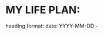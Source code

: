# MY LIFE PLAN: 
heading format: 
    date: YYYY-MM-DD
    <date > - <title> 

NOTE: 
    I have to do fresher in the summer 
        -> i have 6 months left 
    After done doing fresher: 
        i have a 7th semester to keep learning ?? 

Ideal Timeline: 
    6th Semester(very busy preparing for CV, ) -> Fresher (summer)-> 7th Semester (Preparing for leaving school)
    -> 8th Semester (already out of school)
    -> Total time left: 4 + 2 + 4  = 10 months left (to be out of school)

Backup Timeline (in case i CAN'T FIND FRESHER IN SUMMER): 
    6th Semester(very busy preparing for CV) -> Can't find Fresher (summer)-> 7th Semester (Doing fresher)
    -> 8th Semester (Preparing for leaving school)
    -> Total time left: 4 + 2 + 4  = 10 months left (to be out of school)

-> TOP PRIORITY: 
    FRESHER (spend the whole 6h Semester for preparing the interview (knowledge, projects, CV) -> only 4 months left :)) ) 
    -> I may have to REMOVE SOME OF THE SUBJECTS (at school) to make things lighter for me the to prepare the CV


## IMPORTANT TIMEPOINTS: 
        + Summer Fresher: 
            + Preparations points: <date> 
            + Endpoints: 1/4/2024 (4 months from now (31/12/2023))

        + Start of 7th Semester: 
            + Preparations points: <date> 
            + Endpoints: 1/7/2024 (2 months from summer fresher endpoint (1/4/2024))

        + Start of 8th Semester: 
            + Preparations points: <date>  
            + Endpoints: <date>

## 2023-12-21 - PLAN FOR FRESHER INTERVIEW: 
    + The time i have left: 2023-12-29 -> 2024-06-1
        6 months left :))

    + things need to be done before 2024-06-1: 
        Preparing for jobs: 
            + fresher CV with 2 projects/websites with Java: 
                + ...
                + ...
                -> time estimate: 

            + gui CV xin viec (during summer): 
                + knowledges to prepare:  
                    + OOP  
                    + DSA 
                    + Networking
                    + Operating System
                    + IQ math (toan danh gia nang luc ??)
                    ... 

                -> when to start learning these things ?? 
                    ...

        Preparing for LEAVING SCHOOL: 
            + bang lai xe (bottle neck): 
                + when to start on learning: 
                    ... 
                    -> time estimate: 1 month on both theory and practice 
                + when to attent: 
                    ... 

            + bang TOEIC:  
                + when to start on learning: 
                    ... 
                    -> time estimate: 1 month
                + when to attent: 
                    + doc, viet 
                    + nghe, noi

TODO: 
    CV oriented: i might have to stop reading too many books in order to focus on finishing the things that should be done.
    After having a solid plan: 
        -> stop anything that is unrelated to the overall plan 
        -> JUST FOCUS ON FINISHING THE PLAN AS FAST AS POSSIBLE :))

## DKHP hk6: 
    NT204.O21.ATCL;
    NT204.O21.ATCL.1;

    NT230.O22.ATCL;
    NT230.O22.ATCL.1;

    NT213.O22.ATCL;
    NT213.O22.ATCL.1;

    SE334.O21.PMCL;
    SE334.O21.PMCL.1;

    DS312.O21.CNCL

SE334.O21.PMCL.1,SE334.O21.PMCL,DS312.O21.CNCL,NT204.O21.ATCL,NT204.O21.ATCL.1,NT213.O22.ATCL,NT213.O22.ATCL.1,NT230.O22.ATCL,NT230.O22.ATCL.1


Script: 

// Chỉ cần thay mỗi môn trên một hàng cho biến monDangKy này là xong
// Lưu ý: Nếu sau này trường update website, các thẻ query không còn đúng nữa, thì bạn liên hệ messenger.com/t/loia5tqd001 để báo mình nhé

var monDangKy = `
SE334.O21.PMCL.1
SE334.O21.PMCL
DS312.O21.CNCL
NT204.O21.ATCL
NT204.O21.ATCL.1
NT213.O22.ATCL
NT213.O22.ATCL.1
NT230.O22.ATCL
NT230.O22.ATCL.1
`;

var successLog = (message) => console.log('%c' + message, 'font-weight:bold; color:green;');
var errorLog = (message) => console.log('%c' + message, 'font-weight:bold; color:red;');

DangKy(monDangKy);

function DangKy(monDangKyString) {
  try {
    var listMonDangKy = monDangKyString.trim().split('\n').map((it) => it.trim())
    
    var allRows = [...document.querySelectorAll('form table tr')]

    var rowsToDangKy = allRows.filter((it) => listMonDangKy.includes(it.querySelector('td:nth-child(2)')?.textContent?.trim()))
    
    rowsToDangKy.forEach((it, index) => {
      it.querySelector('td:first-child input[type="checkbox"]').click();
      var tenLop = it.querySelector('td:nth-child(2)')?.textContent?.trim();
      successLog(index + 1 + '.Đã chọn lớp ' + tenLop);
    })
  } catch {
    errorLog('Chọn lớp không thành công! Bạn tự chọn lớp đi nhé!');
  }
}

